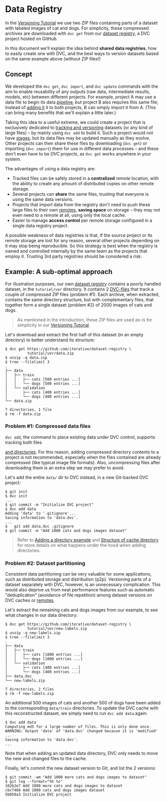 # Data Registry

In the [Versioning Tutorial](/doc/tutorials/versioning) we use two ZIP files
containing parts of a dataset with labeled images of cat and dogs. For
simplicity, these compressed archives are downloaded with `dvc get` from our
[dataset registry](https://github.com/iterative/dataset-registry), a <abbr>DVC
project</abbr> hosted on GitHub.

In this document we'll explain the idea behind **shared data registries**, how
to easily create one with DVC, and the best ways to version datasets based on
the same example above (without ZIP files!)

## Concept

We developed the `dvc get`, `dvc import`, and `dvc update` commands with the aim
to enable reusability of any <abbr>outputs</abbr> (raw data, intermediate
results, models, etc) between different projects. For example, project A may use
a data file to begin its data [pipeline](/doc/command-reference/pipeline), but
project B also requires this same file; Instead of
[adding it](/doc/command-reference/add#example-single-file) it to both projects,
B can simply import it from A. (This can bring many benefits that we'll explain
a little later.)

Taking this idea to a useful extreme, we could create a <abbr>project</abbr>
that is exclusively dedicated to
[tracking and versioning](/doc/use-cases/data-and-model-files-versioning)
datasets (or any kind of large files) – by mainly using `dvc add` to build it.
Such a project would not have [stages](/doc/command-reference/run), but its data
files may be updated manually as they evolve. Other projects can then share
these files by downloading (`dvc get`) or importing (`dvc import`) them for use
in different data processes – and these don't even have to be _DVC projects_, as
`dvc get` works anywhere in your system.

The advantages of using a data registry are:

- Tracked files can be safely stored in a **centralized** remote location, with
  the ability to create any amount of distributed copies on other remote
  storage.
- Several projects can **share** the same files, trusting that everyone is using
  the same data versions.
- Projects that import data from the registry don't need to push these large
  files to their own [remotes](/doc/command-reference/remote), **saving space**
  on storage – they may not even need to a remote at all, using only the local
  <abbr>cache</abbr>.
- Easier to manage **access control** per remote storage configured in a single
  data registry project.

A possible weakness of data registries is that, if the source project or its
remote storage are lost for any reason, several other projects depending on it
may stop being reproducible. So this strategy is best when the registry is owned
and controlled internally by the same team as the projects that employ it.
Trusting 3rd party registries should be considered a risk.

## Example: A sub-optimal approach

For illustration purposes, our own
[dataset registry](https://github.com/iterative/dataset-registry) contains a
poorly handled dataset, in the `tutorial/ver` directory. It contains 2
[DVC-files](/doc/user-guide/dvc-file-format) that track a couple of compressed
ZIP files (problem #1). Each archive, when extracted, contains the same
directory structure, but with complementary files, that together form a single
dataset (problem #2) of 2000 images of cats and dogs.

> As mentioned in the introduction, these ZIP files are used as-is for
> simplicity in our [Versioning Tutorial](/doc/tutorials/versioning).

Let's download and extract the first half of this dataset (in an empty
directory) to better understand its structure:

```dvc
$ dvc get https://github.com/iterative/dataset-registry \
          tutorial/ver/data.zip
$ unzip -q data.zip
$ tree --filelimit 3
.
├── data
│   ├── train
│   │   ├── cats [500 entries ...]
│   │   └── dogs [500 entries ...]
│   └── validation
│       ├── cats [400 entries ...]
│       └── dogs [400 entries ...]
└── data.zip

7 directories, 1 file
$ rm -f data.zip
```

### Problem #1: Compressed data files

`dvc add`, the command to place existing data under DVC control, supports
tracking both files

[and directories](/doc/command-reference/add#example-directory). For this
reason, adding compressed directory contents to a <abbr>project</abbr> is not
recommended, especially when the files contained are already compressed (like
typical image file formats). Also, uncompressing files after downloading them is
an extra step we may prefer to avoid.

Let's add the entire `data/` dir to DVC instead, in a new Git-backed DVC
project:

```dvc
$ git init
$ dvc init
...
$ git commit -m "Initialize DVC project"
$ dvc add data
Adding 'data' to '.gitignore'...
Saving information to 'data.dvc'.
...
$	git add data.dvc .gitignore
$ git commit -m "Add 1800 cats and dogs images dataset"
```

> Refer to
> [Adding a directory example](/doc/command-reference/add#example-directory) and
> [Structure of cache directory](/doc/user-guide/dvc-files-and-directories#structure-of-cache-directory)
> for more details on what happens under the hood when adding directories.

### Problem #2: Dataset partitioning

Consistent data partitioning can be very valuable for some applications, such as
distributed storage and distribution (p2p). Versioning parts of a dataset
separately with DVC, however, is an unnecessary complication. This would also
deprive us from neat performance features such as automatic "deduplication"
(avoidance of file repetition) among dataset versions on DVC <abbr>caches</abbr>
or [remotes](/doc/command-reference/remote).

Let's extract the remaining cats and dogs images from our example, to see what
changes in our data directory:

```dvc
$ dvc get https://github.com/iterative/dataset-registry \
          tutorial/ver/new-labels.zip
$ unzip -q new-labels.zip
$ tree --filelimit 3
.
├── data
│   ├── train
│   │   ├── cats [1000 entries ...]
│   │   └── dogs [1000 entries ...]
│   └── validation
│       ├── cats [400 entries ...]
│       └── dogs [400 entries ...]
├── data.dvc
└── new-labels.zip

7 directories, 2 files
$ rm -f new-labels.zip
```

An additional 500 images of cats and another 500 of dogs have been added to the
corresponding `data/train` directories. To update the DVC <abbr>cache</abbr>
with this reconstructed dataset, we simply need to run `dvc add data` again:

```dvc
$ dvc add data
Computing md5 for a large number of files. This is only done once.
WARNING: Output 'data' of 'data.dvc' changed because it is 'modified'
...
Saving information to 'data.dvc'.
...
```

Note that when adding an updated data directory, DVC only needs to move the new
and changed files to the <abbr>cache</abbr>.

Finally, let's commit the new dataset version to Git, and list the 2 versions:

```dvc
$ git commit -am "Add 1000 more cats and dogs images to dataset"
$ git log --format="%h %s"
162b2e7 Add 1000 more cats and dogs images to dataset
cbcf466 Add 1800 cats and dogs images dataset
5b058a3 Initialize DVC project
```
